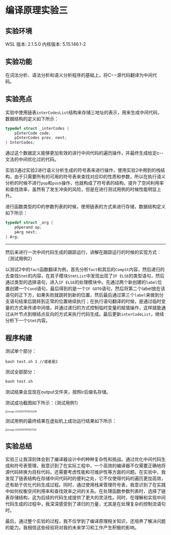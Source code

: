 # 编译原理实验三

## 实验环境

WSL 版本: 2.1.5.0  内核版本: 5.15.146.1-2

## 实验功能

在词法分析、语法分析和语义分析程序的基础上，将C−−源代码翻译为中间代码。

## 实验亮点

实验中使用链表`interCodesList`结构来存储三地址的表示，用来生成中间代码，数据结构的定义如下所示：

```c
typedef struct _interCodes {
    pInterCode code;
    pInterCodes prev, next;
} InterCodes;
```

通过这个数据定义能够更加有效的进行中间代码的遍历操作，并最终生成给定c--文法的中间优化过的代码。

实验3通过实验2进行语义分析生成的符号表来进行操作，使用实验2中用到的栈结构，由于只需要所有的可用的符号表来查找对应ID的性质和参数，所以在执行语义分析的时候不进行`pop`和`push`操作，也就构成了符号表的结构，提升了空间利用率和查找效率，虽然有了发生冲突的风险，但是在进行测试用例的时候性能明显上升。

进行函数类型的ID的参数列表的时候，使用链表的方式来进行存储，数据结构定义如下所示：

```c
typedef struct _arg {
    pOperand op;
    pArg next;
} Arg;
```

---

然后来进行一次中间代码生成的跟踪运行，讲解在跟踪运行的时候的实现方式：（测试用例2）

以测试2中的`fact`函数翻译为例，首先分析`fact`和其后的`CompSt`内容，然后递归的去查找`Stmt`的内容，在其子模块`StmtList`中发现出现了`IF ELSE`的类型语句，然后通过类型的选择语句，进入`IF ELSE`的处理模块中。先通过两个新创建的`label`位置创建一个`Cond`语句，最后得到的是一个`IF GOTO`语句，然后将第二个label放在该语句的正下方，如果失败就跳转到新的位置，然后最后通过第三个`label`来做到分支语句结束后跳转到正常的位置继续执行；在执行语句翻译的时候，是通过临时变量的方式来传递中间值，并通过递归的方式控制临时变量的赋值操作，这样就能通过从叶节点到根结点反向的方式来执行代码生成。最后更新`interCodeList`，继续分析下一个`Stmt`内容。

## 程序构建

测试单个部分：

```shell
bash test.sh 1 //或者是2
```

测试全部部分：

```c
bash test.sh 
```

测试结果会显现在output文件夹，按照ir后缀名存储。

测试成功截图如下所示：（测试用例1）

<img src="https://typora-slater.oss-cn-beijing.aliyuncs.com/pictureimage-20240511151820206.png" alt="image-20240511151820206" style="zoom:50%;" />

测试用例的最终结果在虚拟机上成功运行结果如下所示：

<img src="https://typora-slater.oss-cn-beijing.aliyuncs.com/pictureimage-20240511151937535.png" alt="image-20240511151937535" style="zoom:50%;" />

## 实验总结

实验三让我深刻体会到了编译器设计中的种种复杂性和挑战。通过优化中间代码生成和符号表管理，我意识到了在实际工程中，一个高效的编译器不仅需要正确地将源代码转换为目标代码，还需要考虑性能和可维护性等方面的问题。在实验中，我发现了链表结构在存储中间代码时的便利之处，它不仅使得代码的遍历更加高效，还有助于优化代码生成过程。同时，通过使用栈来管理符号表，我意识到了在实践中如何权衡空间利用率和查找效率之间的关系。在处理函数参数列表时，选择了链表存储结构，这为后续的代码生成提供了更大的灵活性。同时，在理解和实现中间代码生成的过程中，我深深感受到了递归的力量，尤其是在处理复杂的控制流语句时。

最后，通过整个实验的过程，我不仅学到了编译原理相关知识，还培养了解决问题的能力。我相信这些经验将对我的未来学习和工作产生积极的影响。